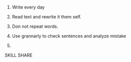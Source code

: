 1. Write every day
1. Read text and rewrite it them self.
1. Don not repeat words.

1. Use grannarly to check sentences and analyze mistake
1.

SKILL SHARE